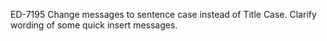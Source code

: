 ED-7195 Change messages to sentence case instead of Title Case. Clarify wording of some quick insert messages.